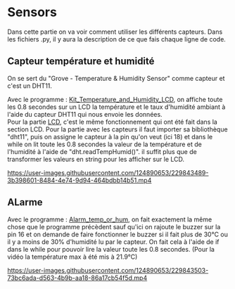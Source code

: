 # Sensors                                                             

Dans cette partie on va voir comment utiliser les différents capteurs. Dans les fichiers .py, il y aura la description de ce que fais chaque ligne de code. 

## Capteur température et humidité  

On se sert du "Grove - Temperature & Humidity Sensor" comme capteur et c'est un DHT11.

Avec le programme : [Kit_Temperature_and_Humidity_LCD](Kit_Temperature_and_Humidity_LCD.py), on affiche toute les 0.8 secondes sur un LCD la température et le taux d'humidité ambiant à l'aide du capteur DHT11 qui nous envoie les données.                                                 
Pour la partie [LCD](https://github.com/HEPL-Starygin/smartcities/tree/main/LCD), c'est le même fonctionnement qui ont été fait dans la section LCD. Pour la partie avec les capteurs il faut importer sa bibliothèque "dht11", puis on assigne le capteur à la pin qu'on veut (ici 18) et dans le while on lit toute les 0.8 secondes la valeur de la température et de l'humidité à l'aide de "dht.readTempHumid()". il suffit plus que de transformer les valeurs en string pour les afficher sur le LCD.                                                                               
 

https://user-images.githubusercontent.com/124890653/229843489-3b398601-8484-4e74-9d94-464bdbb14b51.mp4


## ALarme                                                                                  

Avec le programme : [Alarm_temp_or_hum](Alarm_temp_or_hum.py), on fait exactement la même chose que le programme précèdent sauf qu'ici on rajoute le buzzer sur la pin 16 et on demande de faire fonctionner le buzzer si il fait plus de 30°C ou il y a moins de 30% d'humidité lu par le capteur. On fait cela à l'aide de if dans le while pour pouvoir lire la valeur toute les 0.8 secondes. (Pour la vidéo la température max à été mis à 21.9°C)


https://user-images.githubusercontent.com/124890653/229843503-73bc6ada-d563-4b9b-aa18-86a17cb54f5d.mp4

